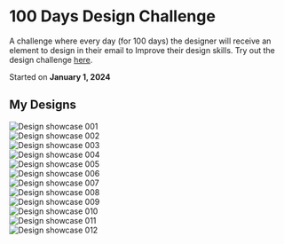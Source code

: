 
# 100 Days Design Challenge
A challenge where every day (for 100 days) the designer will receive an element to design in their email to Improve their design skills. Try out the design challenge [here](https://www.dailyui.co/).

Started on **January 1, 2024**

## My Designs
![Design showcase 001](001/001-Showcase.png) <br>
![Design showcase 002](002/002-Showcase.png) <br>
![Design showcase 003](003/003-Showcase.png) <br>
![Design showcase 004](004/004-Showcase.png) <br>
![Design showcase 005](005/005-Showcase.png) <br>
![Design showcase 006](006/006-Showcase.png) <br>
![Design showcase 007](007/007-Showcase.png) <br>
![Design showcase 008](008/008-Showcase.png) <br>
![Design showcase 009](009/009-Showcase.png) <br>
![Design showcase 010](010/010-Showcase.png) <br>
![Design showcase 011](011/011-Showcase.png) <br>
![Design showcase 012](012/012-Showcase.png) <br>